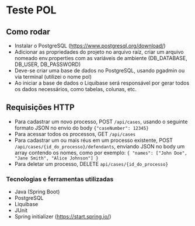 # Teste POL #

## Como rodar ##
- Instalar o PostgreSQL (https://www.postgresql.org/download/)
- Adicionar as propriedades do projeto no arquivo raíz, criar um arquivo nomeado env.properties com as variáveis de ambiente (DB_DATABASE, DB_USER, DB_PASSWORD)
- Deve-se criar uma base de dados no PostgreSQL, usando pgadmin ou via terminal (utilizei o nome pol)
- Ao iniciar a base de dados o Liquibase será responsável por gerar todos os dados necessários, como tabelas, colunas, etc.

## Requisições HTTP ##
- Para cadastrar um novo processo, POST  ```/api/cases```, usando o seguinte formato JSON no envio do body `{"caseNumber": 12345}`
- Para acessar todos os processos, GET ```/api/cases```
- Para cadastrar um ou mais réus em um processo existente, POST ```/api/cases/{id_do_processo}/defendants```, enviando JSON no body um array contendo os nomes, como por exemplo: `{
    "names": ["John Doe", "Jane Smith", "Alice Johnson"]
}`
- Para deletar um processo, DELETE ```api/cases/{id_do_processo}```

### Tecnologias e ferramentas utilizadas ###
- Java (Spring Boot)
- PostgreSQL
- Liquibase
- JUnit
- Spring initializer (https://start.spring.io/)
